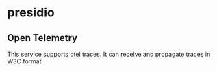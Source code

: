 # presidio

## Open Telemetry

This service supports otel traces.
It can receive and propagate traces in W3C format.
